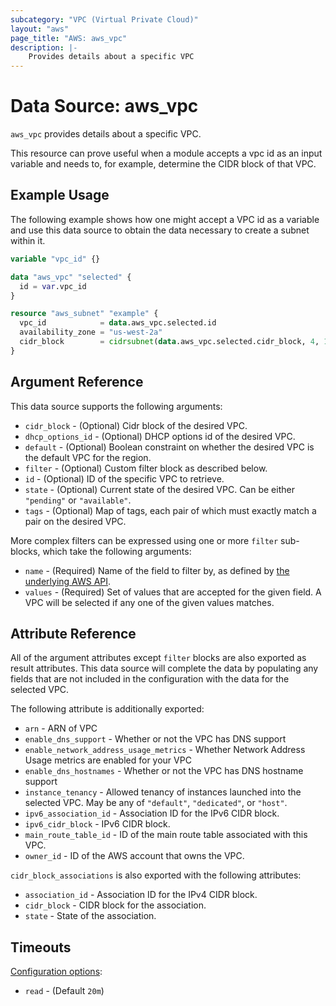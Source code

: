 ```yaml
---
subcategory: "VPC (Virtual Private Cloud)"
layout: "aws"
page_title: "AWS: aws_vpc"
description: |-
    Provides details about a specific VPC
---
```


# Data Source: aws_vpc

`aws_vpc` provides details about a specific VPC.

This resource can prove useful when a module accepts a vpc id as
an input variable and needs to, for example, determine the CIDR block of that
VPC.

## Example Usage

The following example shows how one might accept a VPC id as a variable
and use this data source to obtain the data necessary to create a subnet
within it.

```terraform
variable "vpc_id" {}

data "aws_vpc" "selected" {
  id = var.vpc_id
}

resource "aws_subnet" "example" {
  vpc_id            = data.aws_vpc.selected.id
  availability_zone = "us-west-2a"
  cidr_block        = cidrsubnet(data.aws_vpc.selected.cidr_block, 4, 1)
}
```

## Argument Reference

This data source supports the following arguments:

* `cidr_block` - (Optional) Cidr block of the desired VPC.
* `dhcp_options_id` - (Optional) DHCP options id of the desired VPC.
* `default` - (Optional) Boolean constraint on whether the desired VPC is
  the default VPC for the region.
* `filter` - (Optional) Custom filter block as described below.
* `id` - (Optional) ID of the specific VPC to retrieve.
* `state` - (Optional) Current state of the desired VPC.
  Can be either `"pending"` or `"available"`.
* `tags` - (Optional) Map of tags, each pair of which must exactly match
  a pair on the desired VPC.

More complex filters can be expressed using one or more `filter` sub-blocks,
which take the following arguments:

* `name` - (Required) Name of the field to filter by, as defined by
  [the underlying AWS API](http://docs.aws.amazon.com/AWSEC2/latest/APIReference/API_DescribeVpcs.html).
* `values` - (Required) Set of values that are accepted for the given field.
  A VPC will be selected if any one of the given values matches.

## Attribute Reference

All of the argument attributes except `filter` blocks are also exported as
result attributes. This data source will complete the data by populating
any fields that are not included in the configuration with the data for
the selected VPC.

The following attribute is additionally exported:

* `arn` - ARN of VPC
* `enable_dns_support` - Whether or not the VPC has DNS support
* `enable_network_address_usage_metrics` - Whether Network Address Usage metrics are enabled for your VPC
* `enable_dns_hostnames` - Whether or not the VPC has DNS hostname support
* `instance_tenancy` - Allowed tenancy of instances launched into the
  selected VPC. May be any of `"default"`, `"dedicated"`, or `"host"`.
* `ipv6_association_id` - Association ID for the IPv6 CIDR block.
* `ipv6_cidr_block` - IPv6 CIDR block.
* `main_route_table_id` - ID of the main route table associated with this VPC.
* `owner_id` - ID of the AWS account that owns the VPC.

`cidr_block_associations` is also exported with the following attributes:

* `association_id` - Association ID for the IPv4 CIDR block.
* `cidr_block` - CIDR block for the association.
* `state` - State of the association.

## Timeouts

[Configuration options](https://developer.hashicorp.com/terraform/language/resources/syntax#operation-timeouts):

- `read` - (Default `20m`)
